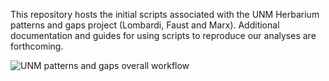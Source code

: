 This repository hosts the initial scripts associated with the UNM Herbarium patterns and gaps project (Lombardi, Faust and Marx).  Additional documentation and guides for using scripts to reproduce our analyses are forthcoming. 

![UNM patterns and gaps overall workflow](https://github.com/EMLgit/herbarium-patterns-and-gaps/assets/6519075/c5ab5380-70dd-4795-8688-890aa3d1e887)
